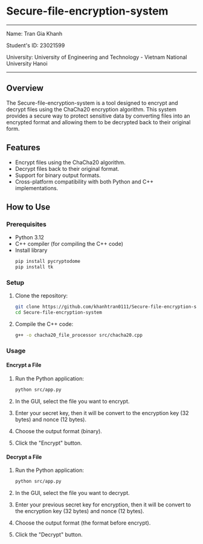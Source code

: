 # Secure-file-encryption-system
---
Name: Tran Gia Khanh

Student's ID: 23021599

University: University of Engineering and Technology - Vietnam National University Hanoi

---

## Overview
The Secure-file-encryption-system is a tool designed to encrypt and decrypt files using the ChaCha20 encryption algorithm. This system provides a secure way to protect sensitive data by converting files into an encrypted format and allowing them to be decrypted back to their original form.

## Features
- Encrypt files using the ChaCha20 algorithm.
- Decrypt files back to their original format.
- Support for binary output formats.
- Cross-platform compatibility with both Python and C++ implementations.

## How to Use

### Prerequisites
- Python 3.12
- C++ compiler (for compiling the C++ code)
- Install library 
    ```sh
    pip install pycryptodome
    pip install tk
    ```


### Setup
1. Clone the repository:
    ```sh
    git clone https://github.com/khanhtran0111/Secure-file-encryption-system.git
    cd Secure-file-encryption-system
    ```

2. Compile the C++ code:
    ```sh
    g++ -o chacha20_file_processor src/chacha20.cpp
    ```

### Usage

#### Encrypt a File
1. Run the Python application:
    ```sh
    python src/app.py
    ```

2. In the GUI, select the file you want to encrypt.
3. Enter your secret key, then it will be convert to the encryption key (32 bytes) and nonce (12 bytes).
4. Choose the output format (binary).
5. Click the "Encrypt" button.

#### Decrypt a File
1. Run the Python application:
    ```sh
    python src/app.py
    ```

2. In the GUI, select the file you want to decrypt.
3. Enter your previous secret key for encryption, then it will be convert to the encryption key (32 bytes) and nonce (12 bytes).
4. Choose the output format (the format before encrypt).
5. Click the "Decrypt" button.
